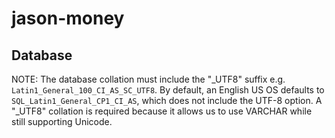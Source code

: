 # jason-money

## Database

NOTE: The database collation must include the "_UTF8" suffix e.g. `Latin1_General_100_CI_AS_SC_UTF8`.
By default, an English US OS defaults to `SQL_Latin1_General_CP1_CI_AS`, which does not include the UTF-8 option.
A "_UTF8" collation is required because it allows us to use VARCHAR while still supporting Unicode.
